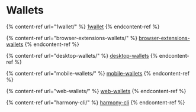 # Wallets

{% content-ref url="1wallet/" %}
[1wallet](1wallet/)
{% endcontent-ref %}

{% content-ref url="browser-extensions-wallets/" %}
[browser-extensions-wallets](browser-extensions-wallets/)
{% endcontent-ref %}

{% content-ref url="desktop-wallets/" %}
[desktop-wallets](desktop-wallets/)
{% endcontent-ref %}

{% content-ref url="mobile-wallets/" %}
[mobile-wallets](mobile-wallets/)
{% endcontent-ref %}

{% content-ref url="web-wallets/" %}
[web-wallets](web-wallets/)
{% endcontent-ref %}

{% content-ref url="harmony-cli/" %}
[harmony-cli](harmony-cli/)
{% endcontent-ref %}
